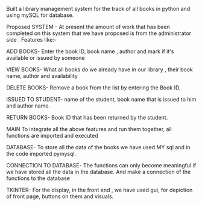 Built a library management system for the track of all books in python and using mySQL for database.

Proposed SYSTEM -
 At present   the amount of work that  has been completed on this  system that we have proposed is  from the administrator side .
Features like:-

ADD BOOKS-
Enter the book ID,  book name , author and mark if it's available or issued by someone

VIEW BOOKS-
What all books do we already have in our library , their book name, author and availability

DELETE BOOKS- 
Remove a book from the list by entering the Book ID.

ISSUED TO STUDENT-
name of the student, book name that is issued to him and author name. 

RETURN BOOKS- Book ID that has been returned  by the student. 

MAIN
To integrate all the above features and run them together, all functions are imported and executed

DATABASE- 
To store all the data of the books we have used MY sql and in the code imported pymysql. 

CONNECTION TO DATABASE-
The functions can only become meaningful if we have stored all the data in the database. 
And make a connection of the functions to the database

TKINTER- 
For the display, in the front end , we have used gui, for depiction of front page, buttons on them and visuals.



